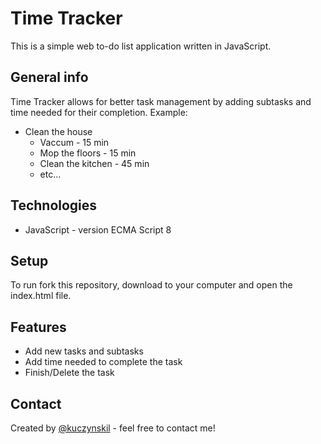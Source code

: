 # Time Tracker
This is a simple web to-do list application written in JavaScript.

## General info
Time Tracker allows for better task management by adding subtasks and time needed for their completion.
Example:
* Clean the house
  * Vaccum - 15 min
  * Mop the floors - 15 min
  * Clean the kitchen - 45 min
  * etc...

## Technologies
* JavaScript - version ECMA Script 8

## Setup
To run fork this repository, download to your computer and open the index.html file.

## Features
* Add new tasks and subtasks
* Add time needed to complete the task
* Finish/Delete the task

## Contact
Created by [@kuczynskil](https://www.github.com/kuczynskil) - feel free to contact me!

